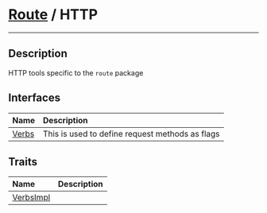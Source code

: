 # [Route](route.md) / HTTP
____

## Description
HTTP tools specific to the `route` package

## Interfaces
| Name | Description |
| :--- | :---------- |
| [Verbs](http-Verbs.md) | This is used to define request methods as flags |

## Traits
| Name | Description |
| :--- | :---------- |
| [VerbsImpl](http-VerbsImpl.md) | &nbsp; |
